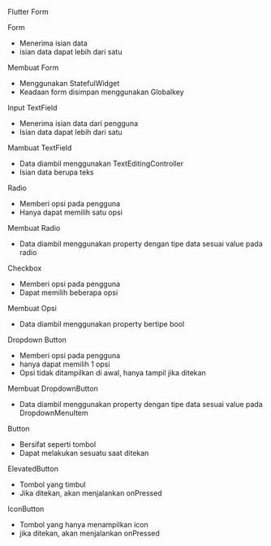 Flutter Form

Form
- Menerima isian data 
- isian data dapat lebih dari satu

Membuat Form
- Menggunakan StatefulWidget
- Keadaan form disimpan menggunakan Globalkey<FormState>


Input
TextField
- Menerima isian data dari pengguna
- Isian data dapat lebih dari satu

Mambuat TextField
- Data diambil menggunakan TextEditingController
- Isian data berupa teks

Radio 
- Memberi opsi pada pengguna
- Hanya dapat memilih satu opsi

Membuat Radio
- Data diambil menggunakan property dengan tipe data sesuai value pada radio

Checkbox
- Memberi opsi pada pengguna
- Dapat memilih beberapa opsi

Membuat Opsi
- Data diambil menggunakan property bertipe bool

Dropdown Button
- Memberi opsi pada pengguna
- hanya dapat memilih 1 opsi
- Opsi tidak ditampilkan di awal, hanya tampil jika ditekan

Membuat DropdownButton
- Data diambil menggunakan property dengan tipe data sesuai value pada DropdownMenuItem

Button
- Bersifat seperti tombol
- Dapat melakukan sesuatu saat ditekan

ElevatedButton
- Tombol yang timbul
- Jika ditekan, akan menjalankan onPressed

IconButton
- Tombol yang hanya menampilkan icon
- jika ditekan, akan menjalankan onPressed
